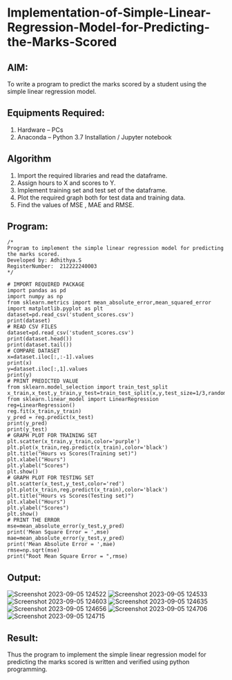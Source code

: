 # Implementation-of-Simple-Linear-Regression-Model-for-Predicting-the-Marks-Scored

## AIM:
To write a program to predict the marks scored by a student using the simple linear regression model.

## Equipments Required:
1. Hardware – PCs
2. Anaconda – Python 3.7 Installation / Jupyter notebook

## Algorithm
1. Import the required libraries and read the dataframe.
2. Assign hours to X and scores to Y.
3. Implement training set and test set of the dataframe.
4. Plot the required graph both for test data and training data.
5. Find the values of MSE , MAE and RMSE.


## Program:
```
/*
Program to implement the simple linear regression model for predicting the marks scored.
Developed by: Adhithya.S
RegisterNumber:  212222240003
*/

# IMPORT REQUIRED PACKAGE
import pandas as pd
import numpy as np
from sklearn.metrics import mean_absolute_error,mean_squared_error
import matplotlib.pyplot as plt
dataset=pd.read_csv('student_scores.csv')
print(dataset)
# READ CSV FILES
dataset=pd.read_csv('student_scores.csv')
print(dataset.head())
print(dataset.tail())
# COMPARE DATASET
x=dataset.iloc[:,:-1].values
print(x)
y=dataset.iloc[:,1].values
print(y)
# PRINT PREDICTED VALUE
from sklearn.model_selection import train_test_split
x_train,x_test,y_train,y_test=train_test_split(x,y,test_size=1/3,random_state=0)
from sklearn.linear_model import LinearRegression
reg=LinearRegression()
reg.fit(x_train,y_train)
y_pred = reg.predict(x_test)
print(y_pred)
print(y_test)
# GRAPH PLOT FOR TRAINING SET
plt.scatter(x_train,y_train,color='purple')
plt.plot(x_train,reg.predict(x_train),color='black')
plt.title("Hours vs Scores(Training set)")
plt.xlabel("Hours")
plt.ylabel("Scores")
plt.show()
# GRAPH PLOT FOR TESTING SET
plt.scatter(x_test,y_test,color='red')
plt.plot(x_train,reg.predict(x_train),color='black')
plt.title("Hours vs Scores(Testing set)")
plt.xlabel("Hours")
plt.ylabel("Scores")
plt.show()
# PRINT THE ERROR
mse=mean_absolute_error(y_test,y_pred)
print('Mean Square Error = ',mse)
mae=mean_absolute_error(y_test,y_pred)
print('Mean Absolute Error = ',mae)
rmse=np.sqrt(mse)
print("Root Mean Square Error = ",rmse)
```

## Output:
![Screenshot 2023-09-05 124522](https://github.com/s-adhithya/Implementation-of-Simple-Linear-Regression-Model-for-Predicting-the-Marks-Scored/assets/113497423/4e529d32-da0e-4689-9499-998c7d0b05d2)
![Screenshot 2023-09-05 124533](https://github.com/s-adhithya/Implementation-of-Simple-Linear-Regression-Model-for-Predicting-the-Marks-Scored/assets/113497423/b93e6356-fc31-468d-b36b-a77917f4dc28)
![Screenshot 2023-09-05 124603](https://github.com/s-adhithya/Implementation-of-Simple-Linear-Regression-Model-for-Predicting-the-Marks-Scored/assets/113497423/efd586a4-a1ee-4b49-854f-b2128f007624)
![Screenshot 2023-09-05 124635](https://github.com/s-adhithya/Implementation-of-Simple-Linear-Regression-Model-for-Predicting-the-Marks-Scored/assets/113497423/388729c1-9f7f-4f9c-abaa-f85edbad25f4)
![Screenshot 2023-09-05 124656](https://github.com/s-adhithya/Implementation-of-Simple-Linear-Regression-Model-for-Predicting-the-Marks-Scored/assets/113497423/afe8c483-3d7f-4505-9819-cc9e922233e6)
![Screenshot 2023-09-05 124706](https://github.com/s-adhithya/Implementation-of-Simple-Linear-Regression-Model-for-Predicting-the-Marks-Scored/assets/113497423/48c35cfd-8292-4734-99c0-6ab402d5839f)
![Screenshot 2023-09-05 124715](https://github.com/s-adhithya/Implementation-of-Simple-Linear-Regression-Model-for-Predicting-the-Marks-Scored/assets/113497423/2b116765-82a0-46b4-9f59-dafd5a5399e7)



## Result:
Thus the program to implement the simple linear regression model for predicting the marks scored is written and verified using python programming.
